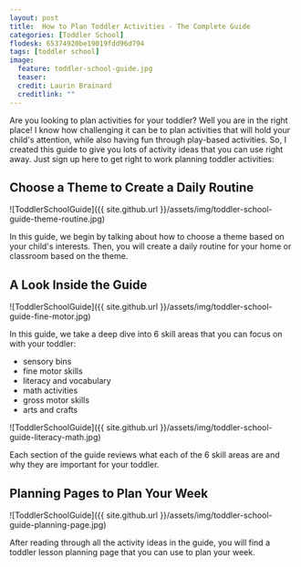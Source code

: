 ```yaml
---
layout: post
title:  How to Plan Toddler Activities - The Complete Guide
categories: [Toddler School]
flodesk: 65374920be19019fdd96d794
tags: [toddler school]
image:
  feature: toddler-school-guide.jpg
  teaser: 
  credit: Laurin Brainard
  creditlink: ""
---
```

Are you looking to plan activities for your toddler? Well you are in the right place! I know how challenging it can be to plan activities that will hold your child's attention, while also having fun through play-based activities. So, I created this guide to give you lots of activity ideas that you can use right away. Just sign up here to get right to work planning toddler activities:

<div id="fd-form-65374920be19019fdd96d794"></div>
<script>
  window.fd('form', {
    formId: '65374920be19019fdd96d794',
    containerEl: '#fd-form-65374920be19019fdd96d794'
  });
</script>

## Choose a Theme to Create a Daily Routine

![ToddlerSchoolGuide]({{ site.github.url }}/assets/img/toddler-school-guide-theme-routine.jpg)

In this guide, we begin by talking about how to choose a theme based on your child's interests. Then, you will create a daily routine for your home or classroom based on the theme. 

## A Look Inside the Guide
![ToddlerSchoolGuide]({{ site.github.url }}/assets/img/toddler-school-guide-fine-motor.jpg)

In this guide, we take a deep dive into 6 skill areas that you can focus on with your toddler:
- sensory bins
- fine motor skills
- literacy and vocabulary
- math activities
- gross motor skills
- arts and crafts

![ToddlerSchoolGuide]({{ site.github.url }}/assets/img/toddler-school-guide-literacy-math.jpg)

Each section of the guide reviews what each of the 6 skill areas are and why they are important for your toddler.

## Planning Pages to Plan Your Week 

![ToddlerSchoolGuide]({{ site.github.url }}/assets/img/toddler-school-guide-planning-page.jpg)

After reading through all the activity ideas in the guide, you will find a toddler lesson planning page that you can use to plan your week.
